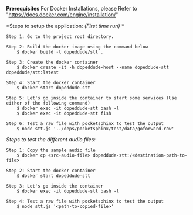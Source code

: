**Prerequisites** For Docker Installations, please Refer to "https://docs.docker.com/engine/installation/"  

*Steps to setup the application: _(First time run)_ *

    Step 1: Go to the project root directory.
    
    Step 2: Build the docker image using the command below
        $ docker build -t dopeddude/stt .
    
    Step 3: Create the docker container
        $ docker create -it -h dopeddude-host --name dopeddude-stt dopeddude/stt:latest
        
    Step 4: Start the docker container
        $ docker start dopeddude-stt
    
    Step 5: Let's go inside the container to start some services (Use either of the following command) 
        $ docker exec -it dopeddude-stt bash -l
        $ docker exec -it dopeddude-stt fish
    
    Step 6: Test a raw file with pocketsphinx to test the output
        $ node stt.js '../deps/pocketsphinx/test/data/goforward.raw'
    
*Steps to test the different audio files:*

	Step 1: Copy the sample audio file
        $ docker cp <src-audio-file> dopeddude-stt:/<destination-path-to-file>
    
    Step 2: Start the docker container
        $ docker start dopeddude-stt
    
    Step 3: Let's go inside the container 
        $ docker exec -it dopeddude-stt bash -l
    
    Step 4: Test a raw file with pocketsphinx to test the output
        $ node stt.js '<path-to-copied-file>'
        